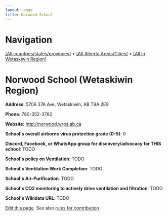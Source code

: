 ```yaml
---
layout: page
title: Norwood School
---
```

# Navigation

[[All countries/states/provinces]](../../..) > [[All Alberta Areas/Cities]](../..) > [[All In Wetaskiwin Region]](..)

# Norwood School (Wetaskiwin Region)

**Address**: 5706 37A Ave, Wetaskiwin, AB T9A 2E9

**Phone**: 780-352-3782

**Website**: <http://norwood.wrps.ab.ca>

**School's overall airborne virus protection grade (0-5)**: 0

**Discord, Facebook, or WhatsApp group for discovery/advocacy for THIS school**: TODO

**School's policy on Ventilation**: TODO

**School's Ventilation Work Completion**: TODO

**School's Air-Purification**: TODO

**School's CO2 monitoring to actively drive ventilation and filtration**: TODO

**School's Wikidata URL**: TODO


[Edit this page](https://github.com/ventilate-schools/AB/edit/main/./Wetaskiwin_Region/Norwood_School.md). See also [rules for contribution](../../../contribution-rules/)